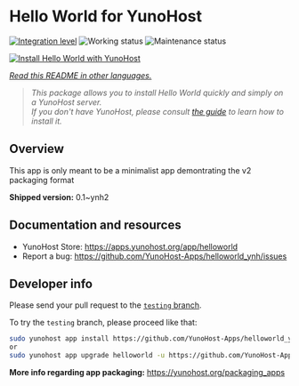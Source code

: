 <!--
N.B.: This README was automatically generated by <https://github.com/YunoHost/apps/tree/master/tools/readme_generator>
It shall NOT be edited by hand.
-->

# Hello World for YunoHost

[![Integration level](https://dash.yunohost.org/integration/helloworld.svg)](https://dash.yunohost.org/appci/app/helloworld) ![Working status](https://ci-apps.yunohost.org/ci/badges/helloworld.status.svg) ![Maintenance status](https://ci-apps.yunohost.org/ci/badges/helloworld.maintain.svg)

[![Install Hello World with YunoHost](https://install-app.yunohost.org/install-with-yunohost.svg)](https://install-app.yunohost.org/?app=helloworld)

*[Read this README in other languages.](./ALL_README.md)*

> *This package allows you to install Hello World quickly and simply on a YunoHost server.*  
> *If you don't have YunoHost, please consult [the guide](https://yunohost.org/install) to learn how to install it.*

## Overview

This app is only meant to be a minimalist app demontrating the v2 packaging format


**Shipped version:** 0.1~ynh2
## Documentation and resources

- YunoHost Store: <https://apps.yunohost.org/app/helloworld>
- Report a bug: <https://github.com/YunoHost-Apps/helloworld_ynh/issues>

## Developer info

Please send your pull request to the [`testing` branch](https://github.com/YunoHost-Apps/helloworld_ynh/tree/testing).

To try the `testing` branch, please proceed like that:

```bash
sudo yunohost app install https://github.com/YunoHost-Apps/helloworld_ynh/tree/testing --debug
or
sudo yunohost app upgrade helloworld -u https://github.com/YunoHost-Apps/helloworld_ynh/tree/testing --debug
```

**More info regarding app packaging:** <https://yunohost.org/packaging_apps>
